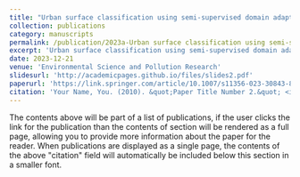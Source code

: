 ```yaml
---
title: "Urban surface classification using semi-supervised domain adaptive deep learning models and its application in urban environment studies"
collection: publications
category: manuscripts
permalink: /publication/2023a-Urban surface classification using semi-supervised2
excerpt: 'Urban surface classification using semi-supervised domain adaptive deep learning models and its application in urban environment studies'
date: 2023-12-21
venue: 'Environmental Science and Pollution Research'
slidesurl: 'http://academicpages.github.io/files/slides2.pdf'
paperurl: 'https://link.springer.com/article/10.1007/s11356-023-30843-8'
citation: 'Your Name, You. (2010). &quot;Paper Title Number 2.&quot; <i>Journal 1</i>. 1(2).'
---
```


The contents above will be part of a list of publications, if the user clicks the link for the publication than the contents of section will be rendered as a full page, allowing you to provide more information about the paper for the reader. When publications are displayed as a single page, the contents of the above "citation" field will automatically be included below this section in a smaller font.
